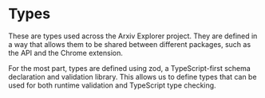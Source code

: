 # Types

These are types used across the Arxiv Explorer project. They are defined in a way that allows them to be shared between different packages, such as the API and the Chrome extension.

For the most part, types are defined using zod, a TypeScript-first schema declaration and validation library. This allows us to define types that can be used for both runtime validation and TypeScript type checking.
